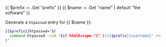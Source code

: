 {{ $prefix := .Get "prefix" }}
{{ $name := .Get "name" | default "the software" }}

Generate a `htpasswd` entry for {{ $name }}:

```bash
{{$prefix}}htpasswd="$(
  command htpasswd -niB "${{ htmlEscape "{" }}{{$prefix}}username}" <<< "${{ htmlEscape "{" }}{{$prefix}}password}"
)"
```
